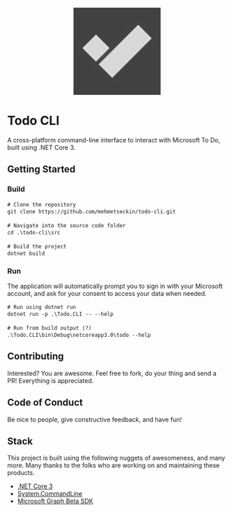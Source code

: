 <p align="center">
    <img 
        src="./assets/logo.png"
        width="200"
        height="200"
    />
</p>

# Todo CLI

A cross-platform command-line interface to interact with Microsoft To Do, built using .NET Core 3.

## Getting Started

### Build

```
# Clone the repository
git clone https://github.com/mehmetseckin/todo-cli.git

# Navigate into the source code folder
cd .\todo-cli\src

# Build the project
dotnet build
```

### Run

The application will automatically prompt you to sign in with your Microsoft account, and ask for your consent to access your data when needed.

```
# Run using dotnet run
dotnet run -p .\Todo.CLI -- --help

# Run from build output (?)
.\Todo.CLI\bin\Debug\netcoreapp3.0\todo --help
```

## Contributing

Interested? You are awesome. Feel free to fork, do your thing and send a PR! Everything is appreciated.

## Code of Conduct

Be nice to people, give constructive feedback, and have fun!

## Stack

This project is built using the following nuggets of awesomeness, and many more. Many thanks to the folks who are working on and maintaining these products.

- [.NET Core 3](https://github.com/dotnet/core)
- [System.CommandLine](https://github.com/dotnet/command-line-api)
- [Microsoft Graph Beta SDK](https://github.com/microsoftgraph/msgraph-beta-sdk-dotnet)

